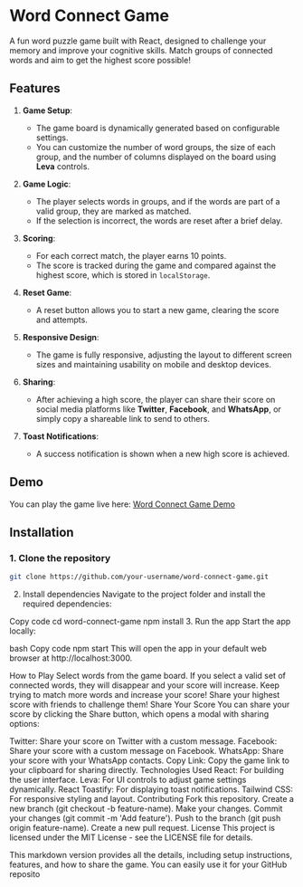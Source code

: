 # Word Connect Game

A fun word puzzle game built with React, designed to challenge your memory and improve your cognitive skills. Match groups of connected words and aim to get the highest score possible!

## Features

1. **Game Setup**:

   - The game board is dynamically generated based on configurable settings.
   - You can customize the number of word groups, the size of each group, and the number of columns displayed on the board using **Leva** controls.

2. **Game Logic**:

   - The player selects words in groups, and if the words are part of a valid group, they are marked as matched.
   - If the selection is incorrect, the words are reset after a brief delay.

3. **Scoring**:

   - For each correct match, the player earns 10 points.
   - The score is tracked during the game and compared against the highest score, which is stored in `localStorage`.

4. **Reset Game**:

   - A reset button allows you to start a new game, clearing the score and attempts.

5. **Responsive Design**:

   - The game is fully responsive, adjusting the layout to different screen sizes and maintaining usability on mobile and desktop devices.

6. **Sharing**:

   - After achieving a high score, the player can share their score on social media platforms like **Twitter**, **Facebook**, and **WhatsApp**, or simply copy a shareable link to send to others.

7. **Toast Notifications**:
   - A success notification is shown when a new high score is achieved.

## Demo

You can play the game live here: [Word Connect Game Demo](https://word-connect-game.vercel.app/)

## Installation

### 1. Clone the repository

```bash
git clone https://github.com/your-username/word-connect-game.git
```

2. Install dependencies
   Navigate to the project folder and install the required dependencies:

Copy code
cd word-connect-game
npm install 3. Run the app
Start the app locally:

bash
Copy code
npm start
This will open the app in your default web browser at http://localhost:3000.

How to Play
Select words from the game board.
If you select a valid set of connected words, they will disappear and your score will increase.
Keep trying to match more words and increase your score!
Share your highest score with friends to challenge them!
Share Your Score
You can share your score by clicking the Share button, which opens a modal with sharing options:

Twitter: Share your score on Twitter with a custom message.
Facebook: Share your score with a custom message on Facebook.
WhatsApp: Share your score with your WhatsApp contacts.
Copy Link: Copy the game link to your clipboard for sharing directly.
Technologies Used
React: For building the user interface.
Leva: For UI controls to adjust game settings dynamically.
React Toastify: For displaying toast notifications.
Tailwind CSS: For responsive styling and layout.
Contributing
Fork this repository.
Create a new branch (git checkout -b feature-name).
Make your changes.
Commit your changes (git commit -m 'Add feature').
Push to the branch (git push origin feature-name).
Create a new pull request.
License
This project is licensed under the MIT License - see the LICENSE file for details.

This markdown version provides all the details, including setup instructions, features, and how to share the game. You can easily use it for your GitHub reposito
